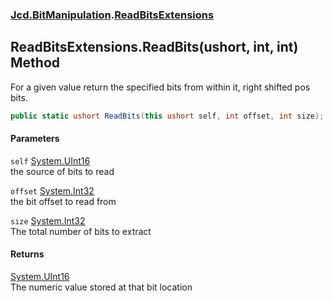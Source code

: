 ### [Jcd.BitManipulation](Jcd_BitManipulation.md 'Jcd.BitManipulation').[ReadBitsExtensions](Jcd_BitManipulation_ReadBitsExtensions.md 'Jcd.BitManipulation.ReadBitsExtensions')
## ReadBitsExtensions.ReadBits(ushort, int, int) Method
For a given value return the specified bits from within it, right shifted pos bits.  
```csharp
public static ushort ReadBits(this ushort self, int offset, int size);
```
#### Parameters
<a name='Jcd_BitManipulation_ReadBitsExtensions_ReadBits(ushort_int_int)_self'></a>
`self` [System.UInt16](https://docs.microsoft.com/en-us/dotnet/api/System.UInt16 'System.UInt16')  
the source of bits to read
  
<a name='Jcd_BitManipulation_ReadBitsExtensions_ReadBits(ushort_int_int)_offset'></a>
`offset` [System.Int32](https://docs.microsoft.com/en-us/dotnet/api/System.Int32 'System.Int32')  
the bit offset to read from
  
<a name='Jcd_BitManipulation_ReadBitsExtensions_ReadBits(ushort_int_int)_size'></a>
`size` [System.Int32](https://docs.microsoft.com/en-us/dotnet/api/System.Int32 'System.Int32')  
The total number of bits to extract
  
#### Returns
[System.UInt16](https://docs.microsoft.com/en-us/dotnet/api/System.UInt16 'System.UInt16')  
The numeric value stored at that bit location
